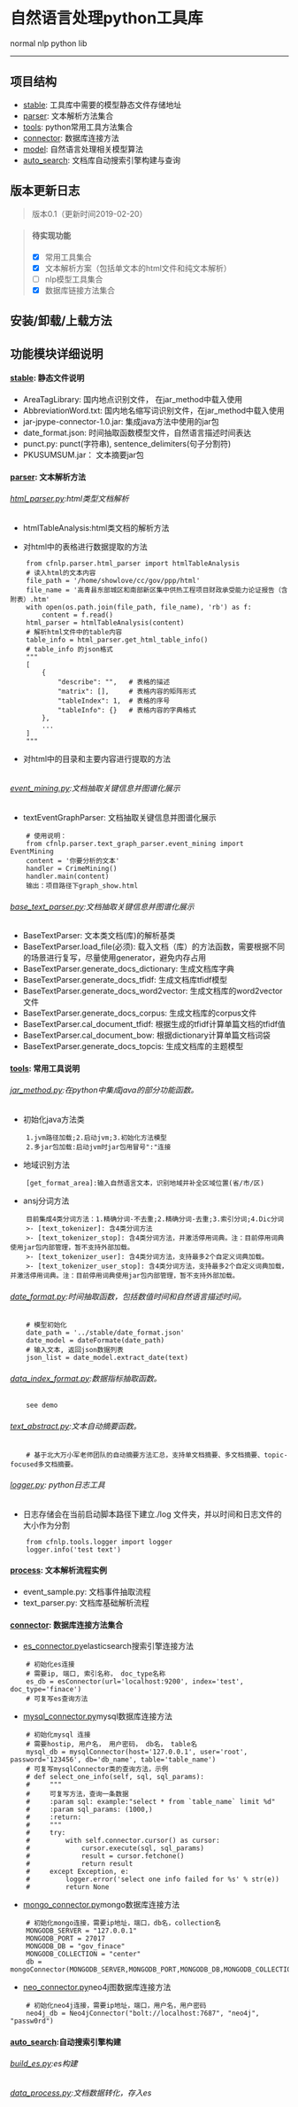 # 自然语言处理python工具库

normal nlp python lib


-----

## 项目结构

* [stable](cfnlp/stable): 工具库中需要的模型静态文件存储地址
* [parser](cfnlp/parser): 文本解析方法集合
* [tools](cfnlp/tools): python常用工具方法集合
* [connector](cfnlp/tools/connector): 数据库连接方法
* [model](cfnlp/model): 自然语言处理相关模型算法
* [auto_search](cfnlp/auto_search): 文档库自动搜索引擎构建与查询

## 版本更新日志

> 版本0.1（更新时间2019-02-20）

> #### 待实现功能
>- [X] 常用工具集合
>- [X] 文本解析方案（包括单文本的html文件和纯文本解析）
>- [ ] nlp模型工具集合
>- [X] 数据库链接方法集合

## 安装/卸载/上载方法


## 功能模块详细说明

#### [stable](cfnlp/stable): 静态文件说明
* AreaTagLibrary: 国内地点识别文件， 在jar_method中载入使用
* AbbreviationWord.txt: 国内地名缩写词识别文件，在jar_method中载入使用
* jar-jpype-connector-1.0.jar: 集成java方法中使用的jar包
* date_format.json: 时间抽取函数模型文件，自然语言描述时间表达
* punct.py: punct(字符串), sentence_delimiters(句子分割符)
* PKUSUMSUM.jar： 文本摘要jar包

#### [parser](cfnlp/parse): 文本解析方法

###### [html_parser.py](cfnlp/parser/html_parser.py):html类型文档解析
* htmlTableAnalysis:html类文档的解析方法

- 对html中的表格进行数据提取的方法
```
    from cfnlp.parser.html_parser import htmlTableAnalysis
    # 读入html的文本内容
    file_path = '/home/showlove/cc/gov/ppp/html'
    file_name = '高青县东部城区和南部新区集中供热工程项目财政承受能力论证报告（含附表）.htm'
    with open(os.path.join(file_path, file_name), 'rb') as f:
        content = f.read()
    html_parser = htmlTableAnalysis(content)
    # 解析html文件中的table内容
    table_info = html_parser.get_html_table_info()
    # table_info 的json格式
    """
    [
        {
            "describe": "",   # 表格的描述
            "matrix": [],     # 表格内容的矩阵形式
            "tableIndex": 1,  # 表格的序号
            "tableInfo": {}   # 表格内容的字典格式
        },
        ...
    ]
    """
```
- 对html中的目录和主要内容进行提取的方法
```

```

###### [event_mining.py](cfnlp/parser/text_grapg_parse/event_mining.py):文档抽取关键信息并图谱化展示
* textEventGraphParser: 文档抽取关键信息并图谱化展示
```
    # 使用说明：
    from cfnlp.parser.text_graph_parser.event_mining import EventMining
    content = '你要分析的文本'
    handler = CrimeMining()
    handler.main(content)
    输出：项目路径下graph_show.html
```

###### [base_text_parser.py](cfnlp/parser/base_text_parser.py):文档抽取关键信息并图谱化展示
* BaseTextParser: 文本类文档(库)的解析基类
* BaseTextParser.load_file(必须): 载入文档（库）的方法函数，需要根据不同的场景进行复写，尽量使用generator，避免内存占用
* BaseTextParser.generate_docs_dictionary: 生成文档库字典
* BaseTextParser.generate_docs_tfidf: 生成文档库tfidf模型
* BaseTextParser.generate_docs_word2vector: 生成文档库的word2vector文件
* BaseTextParser.generate_docs_corpus: 生成文档库的corpus文件
* BaseTextParser.cal_document_tfidf: 根据生成的tfidf计算单篇文档的tfidf值
* BaseTextParser.cal_document_bow: 根据dictionary计算单篇文档词袋
* BaseTextParser.generate_docs_topcis: 生成文档库的主题模型

#### [tools](cfnlp/tools): 常用工具说明

###### [jar_method.py](cfnlp/tools/jar_method.py):在python中集成java的部分功能函数。

- 初始化java方法类
```
    1.jvm路径加载;2.启动jvm;3.初始化方法模型
    2.多jar包加载:启动jvm时jar包用冒号":"连接
```

- 地域识别方法
```
    [get_format_area]:输入自然语言文本，识别地域并补全区域位置(省/市/区)
```

- ansj分词方法
```
    目前集成4类分词方法：1.精确分词-不去重;2.精确分词-去重;3.索引分词;4.Dic分词
    >- [text_tokenizer]: 含4类分词方法
    >- [text_tokenizer_stop]: 含4类分词方法，并激活停用词典。注：目前停用词典使用jar包内部管理，暂不支持外部加载。
    >- [text_tokenizer_user]: 含4类分词方法，支持最多2个自定义词典加载。
    >- [text_tokenizer_user_stop]: 含4类分词方法，支持最多2个自定义词典加载，并激活停用词典。注：目前停用词典使用jar包内部管理，暂不支持外部加载。
```

###### [date_format.py](cfnlp/tools/date_format.py):时间抽取函数，包括数值时间和自然语言描述时间。

```
    # 模型初始化
    date_path = '../stable/date_format.json'
    date_model = dateFormate(date_path)
    # 输入文本, 返回json数据列表
    json_list = date_model.extract_date(text)
```

###### [data_index_format.py](cfnlp/tools/data_index_format.py):数据指标抽取函数。

```
    see demo
```

###### [text_abstract.py](cfnlp/tools/text_abstract.py):文本自动摘要函数。

```
    # 基于北大万小军老师团队的自动摘要方法汇总，支持单文档摘要、多文档摘要、topic-focused多文档摘要。
```

###### [logger.py](cfnlp/tools/logger.py): python日志工具

- 日志存储会在当前启动脚本路径下建立./log 文件夹，并以时间和日志文件的大小作为分割

```
    from cfnlp.tools.logger import logger
    logger.info('test text')
```

#### [process](cfnlp/process): 文本解析流程实例

* event_sample.py: 文档事件抽取流程
* text_parser.py: 文档库基础解析流程


#### [connector](cfnlp/tools/connector): 数据库连接方法集合

- [es_connector.py](cfnlp/tools/connector/es_connector.py)elasticsearch搜索引擎连接方法
```
    # 初始化es连接
    # 需要ip, 端口, 索引名称， doc_type名称
    es_db = esConnector(url='localhost:9200', index='test', doc_type='finace')
    # 可复写es查询方法
```

- [mysql_connector.py](cfnlp/tools/connector/mysql_connector.py)mysql数据库连接方法

```
    # 初始化mysql 连接
    # 需要hostip, 用户名， 用户密码， db名， table名
    mysql_db = mysqlConnector(host='127.0.0.1', user='root', password='123456', db='db_name', table='table_name')
    # 可复写mysqlConnector类的查询方法，示例
    # def select_one_info(self, sql, sql_params):
    #     """
    #     可复写方法，查询一条数据
    #     :param sql: example:"select * from `table_name` limit %d"
    #     :param sql_params: (1000,)
    #     :return:
    #     """
    #     try:
    #         with self.connector.cursor() as cursor:
    #             cursor.execute(sql, sql_params)
    #             result = cursor.fetchone()
    #             return result
    #     except Exception, e:
    #         logger.error('select one info failed for %s' % str(e))
    #         return None
```

- [mongo_connector.py](cfnlp/tools/connector/mongo_connector.py)mongo数据库连接方法
```
    # 初始化mongo连接，需要ip地址，端口，db名，collection名
    MONGODB_SERVER = "127.0.0.1"
    MONGODB_PORT = 27017
    MONGODB_DB = "gov_finace"
    MONGODB_COLLECTION = "center"
    db = mongoConnector(MONGODB_SERVER,MONGODB_PORT,MONGODB_DB,MONGODB_COLLECTION)
```

- [neo_connector.py](cfnlp/tools/connector/neo_connector.py)neo4j图数据库连接方法
```
    # 初始化neo4j连接，需要ip地址，端口，用户名，用户密码
    neo4j_db = Neo4jConnector("bolt://localhost:7687", "neo4j", "passw0rd")
```

#### [auto_search](cfnlp/auto_search):自动搜索引擎构建

###### [build_es.py](cfnlp/auto_search/build_es.py):es构建

###### [data_process.py](cfnlp/auto_search/data_process.py):文档数据转化，存入es